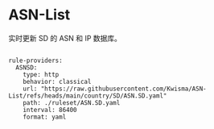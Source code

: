 
# ASN-List

实时更新 SD 的 ASN 和 IP 数据库。

<pre><code class="language-javascript">
rule-providers:
  ASNSD:
    type: http
    behavior: classical
    url: "https://raw.githubusercontent.com/Kwisma/ASN-List/refs/heads/main/country/SD/ASN.SD.yaml"
    path: ./ruleset/ASN.SD.yaml
    interval: 86400
    format: yaml
</code></pre>